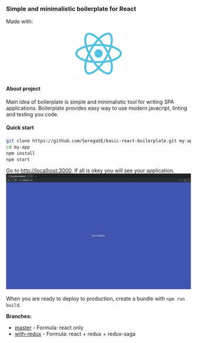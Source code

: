### Simple and minimalistic boilerplate for React
Made with:
<p align="center">
  <a href="https://github.com/facebook/react">
    <img alt="react logo" src="https://github.com/SeregaSE/basic-react-boilerplate/blob/master/docs/img/react.svg" width="144">
  </a>
</p>

#### About project
Main idea of boilerplate is simple and minimalistic tool for writing SPA applications. Boilerplate provides easy way to use modern javacript, linting and testing you code.

#### Quick start

```sh
git clone https://github.com/SeregaSE/basic-react-boilerplate.git my-app
cd my-app
npm install
npm start
```

Go to [http://localhost:3000](http://localhost:3000). If all is okey you will see your application.
![alt text](https://github.com/SeregaSE/basic-react-boilerplate/blob/master/docs/img/start-page.png "Example app screenshot")

When you are ready to deploy to production, create a bundle with `npm run build`.

**Branches:**
* [master](https://github.com/SeregaSE/basic-react-boilerplate) - Formula: react only
* [with-redux](https://github.com/SeregaSE/basic-react-boilerplate) - Formula: react + redux + redux-saga
